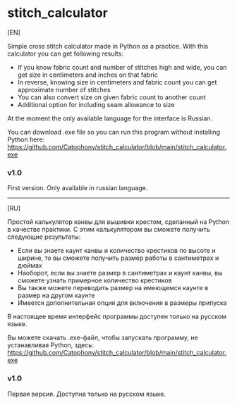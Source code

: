 # stitch_calculator

[EN]

Simple cross stitch calculator made in Python as a practice.
With this calculator you can get following results:
  * If you know fabric count and number of stitches high and wide, you can get size in centimeters and inches on that fabric
  * In reverse, knowing size in centimeters and fabric count you can get approximate number of stitches
  * You can also convert size on given fabric count to another count
  * Additional option for including seam allowance to size

At the moment the only available language for the interface is Russian.

You can download .exe file so you can run this program without installing Python here: https://github.com/Catophony/stitch_calculator/blob/main/stitch_calculator.exe
  

### v1.0
First version. Only available in russian language.

---

[RU]

Простой калькулятор канвы для вышивки крестом, сделанный на Python в качестве практики.
С этим калькулятором вы сможете получить следующие результаты:
  * Если вы знаете каунт канвы и количество крестиков по высоте и ширине, то вы сможете получить размер работы в сантиметрах и дюймах
  * Наоборот, если вы знаете размер в сантиметрах и каунт канвы, вы сможете узнать примерное количество крестиков
  * Вы также можете переводить размер на имеющемся каунте в размер на другом каунте
  * Имеется дополнительная опция для включения в размеры припуска

В настоящее время интерфейс программы доступен только на русском языке.

Вы можете скачать .exe-файл, чтобы запускать программу, не устанавливая Python, здесь:
https://github.com/Catophony/stitch_calculator/blob/main/stitch_calculator.exe
  

### v1.0
Первая версия. Доступна только на русском языке.
